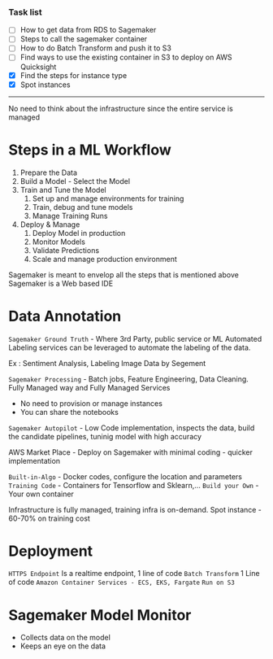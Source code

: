 ### Task list

- [ ] How to get data from RDS to Sagemaker 
- [ ] Steps to call the sagemaker container
- [ ] How to do Batch Transform and push it to S3
- [ ] Find ways to use the existing container in S3 to deploy on AWS Quicksight
- [x] Find the steps for instance type
- [x] Spot instances
---

No need to think about the infrastructure since the entire service is managed

# Steps in a ML Workflow
1. Prepare the Data
2. Build a Model - Select the Model
3. Train and Tune the Model
	1. Set up and manage environments for training
	2. Train, debug and tune models
	3. Manage Training Runs
4. Deploy & Manage
	1. Deploy Model in production
	2. Monitor Models
	3. Validate Predictions
	4. Scale and manage production environment

Sagemaker is meant to envelop all the steps that is mentioned above
Sagemaker is a Web based IDE

# Data Annotation
`Sagemaker Ground Truth` - Where 3rd Party, public service or ML Automated Labeling services can be leveraged to automate the labeling of the data.

Ex : Sentiment Analysis, Labeling Image Data by Segement

`Sagemaker Processing` - Batch jobs, Feature Engineering, Data Cleaning. Fully Managed way and Fully Managed Services

- No need to provision or manage instances
- You can share the notebooks

`Sagemaker Autopilot` - Low Code implementation, inspects the data, build the candidate pipelines, tuninig model with high accuracy

AWS Market Place - Deploy on Sagemaker with minimal coding - quicker implementation

`Built-in-Algo` - Docker codes, configure the location and parameters
`Training Code` - Containers for Tensorflow and Sklearn,...
`Build your Own` - Your own container

Infrastructure is fully managed, training infra is on-demand. Spot instance - 60-70% on training cost

# Deployment
`HTTPS Endpoint` Is a realtime endpoint, 1 line of code 
`Batch Transform` 1 Line of code
`Amazon Container Services - ECS, EKS, Fargate`
`Run on S3`

# Sagemaker Model Monitor
- Collects data on the model
- Keeps an eye on the data



